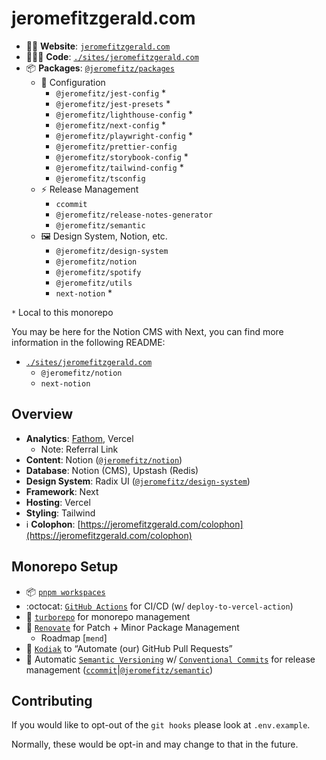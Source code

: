 # jeromefitzgerald.com

- 👱🏻️ **Website**: [`jeromefitzgerald.com`](https://jeromefitzgerald.com)
- 🧑🏼‍💻️ **Code**: [`./sites/jeromefitzgerald.com`](https://github.com/JeromeFitz/websites/tree/main/sites/jeromefitzgerald.com)
- 📦️ **Packages**: [`@jeromefitz/packages`](https://github.com/JeromeFitz/packages)
  - 🔧 Configuration
    - `@jeromefitz/jest-config` \*
    - `@jeromefitz/jest-presets` \*
    - `@jeromefitz/lighthouse-config` \*
    - `@jeromefitz/next-config` \*
    - `@jeromefitz/playwright-config` \*
    - `@jeromefitz/prettier-config`
    - `@jeromefitz/storybook-config` \*
    - `@jeromefitz/tailwind-config` \*
    - `@jeromefitz/tsconfig`
  - ⚡ Release Management
    - `ccommit`
    - `@jeromefitz/release-notes-generator`
    - `@jeromefitz/semantic`
  - 🖼️ Design System, Notion, etc.
    - `@jeromefitz/design-system`
    - `@jeromefitz/notion`
    - `@jeromefitz/spotify`
    - `@jeromefitz/utils`
    - `next-notion` \*

`*` Local to this monorepo

You may be here for the Notion CMS with Next, you can find more information in the following README:

- [`./sites/jeromefitzgerald.com`](https://github.com/JeromeFitz/websites/tree/main/sites/jeromefitzgerald.com)
  - `@jeromefitz/notion`
  - `next-notion`

## Overview

- **Analytics**: [Fathom](https://usefathom.com/ref/GKTEFP), Vercel
  - Note: Referral Link
- **Content**: Notion ([`@jeromefitz/notion`](https://github.com/JeromeFitz/packages))
- **Database**: Notion (CMS), Upstash (Redis)
- **Design System**: Radix UI ([`@jeromefitz/design-system`](https://github.com/JeromeFitz/packages))
- **Framework**: Next
- **Hosting**: Vercel
- **Styling**: Tailwind
- ℹ️ **Colophon**: [https://jeromefitzgerald.com/colophon](https://jeromefitzgerald.com/colophon)

## Monorepo Setup

- 📦 [`pnpm workspaces`](https://pnpm.io/pnpm-workspace_yaml)
- :octocat: [`GitHub Actions`](https://github.com/features/actions) for CI/CD (w/ `deploy-to-vercel-action`)
- 🔺️ [`turborepo`](https://github.com/vercel/turborepo) for monorepo management
- 🤖️ [`Renovate`](https://github.com/renovatebot/renovate) for Patch + Minor Package Management
  - Roadmap [`mend`]
- 🤖️ [`Kodiak`](https://kodiakhq.com) to “Automate (our) GitHub Pull Requests”
- 🤖️ Automatic [`Semantic Versioning`](https://semver.org) w/ [`Conventional Commits`](https://www.conventionalcommits.org) for release management ([`ccommit`](https://github.com/JeromeFitz/packages)|[`@jeromefitz/semantic`](https://github.com/JeromeFitz/packages))

## Contributing

If you would like to opt-out of the `git hooks` please look at `.env.example`.

Normally, these would be opt-in and may change to that in the future.
